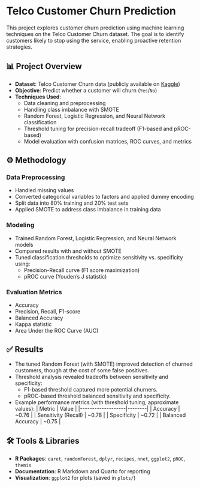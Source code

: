# Telco Customer Churn Prediction

This project explores customer churn prediction using machine learning techniques on the Telco Customer Churn dataset. The goal is to identify customers likely to stop using the service, enabling proactive retention strategies.

## 📊 Project Overview
- **Dataset**: Telco Customer Churn data (publicly available on [Kaggle](https://www.kaggle.com/blastchar/telco-customer-churn))
- **Objective**: Predict whether a customer will churn (`Yes`/`No`)
- **Techniques Used**:
  - Data cleaning and preprocessing
  - Handling class imbalance with SMOTE
  - Random Forest, Logistic Regression, and Neural Network classification
  - Threshold tuning for precision-recall tradeoff (F1-based and pROC-based)
  - Model evaluation with confusion matrices, ROC curves, and metrics

## ⚙️ Methodology

### Data Preprocessing
- Handled missing values
- Converted categorical variables to factors and applied dummy encoding
- Split data into 80% training and 20% test sets
- Applied SMOTE to address class imbalance in training data

### Modeling
- Trained Random Forest, Logistic Regression, and Neural Network models
- Compared results with and without SMOTE
- Tuned classification thresholds to optimize sensitivity vs. specificity using:
  - Precision-Recall curve (F1 score maximization)
  - pROC curve (Youden’s J statistic)

### Evaluation Metrics
- Accuracy
- Precision, Recall, F1-score
- Balanced Accuracy
- Kappa statistic
- Area Under the ROC Curve (AUC)

## ✅ Results
- The tuned Random Forest (with SMOTE) improved detection of churned customers, though at the cost of some false positives.
- Threshold analysis revealed tradeoffs between sensitivity and specificity:
  - F1-based threshold captured more potential churners.
  - pROC-based threshold balanced sensitivity and specificity.
- Example performance metrics (with threshold tuning, approximate values):
  | Metric            | Value  |
  |-------------------|--------|
  | Accuracy          | ~0.76  |
  | Sensitivity (Recall) | ~0.78 |
  | Specificity       | ~0.72  |
  | Balanced Accuracy | ~0.75  |

## 🛠️ Tools & Libraries
- **R Packages**: `caret`, `randomForest`, `dplyr`, `recipes`, `nnet`, `ggplot2`, `pROC`, `themis`
- **Documentation**: R Markdown and Quarto for reporting
- **Visualization**: `ggplot2` for plots (saved in `plots/`)



 


